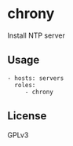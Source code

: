 chrony
=========================

Install NTP server


Usage
-------------------------

    - hosts: servers
      roles:
         - chrony


License
-------------------------

GPLv3
